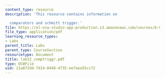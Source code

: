 ```yaml
---
content_type: resource
description: 'This resource contains information on

  comparators and schmitt trigger.'
file: https://ol-ocw-studio-app-production.s3.amazonaws.com/courses/6-071j-introduction-to-electronics-signals-and-measurement-spring-2006/21a872dd7d1404484735ee7aea55cc72_lab22_comptriggr.pdf
file_type: application/pdf
learning_resource_types:
- Labs
parent_title: Labs
parent_type: CourseSection
resourcetype: Document
title: lab22_comptriggr.pdf
type: OCWFile
uid: 21a872dd-7d14-0448-4735-ee7aea55cc72
---
```

